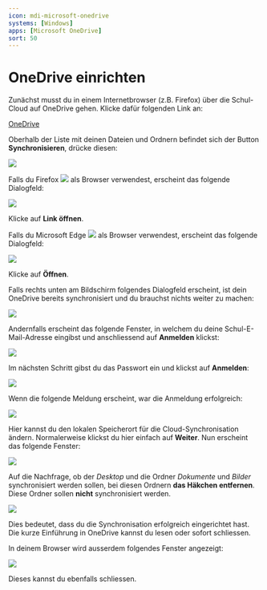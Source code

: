 ```yaml
---
icon: mdi-microsoft-onedrive
systems: [Windows]
apps: [Microsoft OneDrive]
sort: 50
---
```


# OneDrive einrichten




Zunächst musst du in einem Internetbrowser (z.B. Firefox) über die Schul-Cloud auf OneDrive gehen. Klicke dafür folgenden Link an:

[OneDrive][1]

Oberhalb der Liste mit deinen Dateien und Ordnern befindet sich der Button __Synchronisieren__, drücke diesen:

![](./onedrive-8.png)


Falls du Firefox ![](./firefox-logo_small.png) als Browser verwendest, erscheint das folgende Dialogfeld:

![](./onedrive-9.png)

Klicke auf __Link öffnen__.


Falls du Microsoft Edge ![](./edge-logo_small.png) als Browser verwendest, erscheint das folgende Dialogfeld:

![](./onedrive-12.png)

Klicke auf __Öffnen__.


Falls rechts unten am Bildschirm folgendes Dialogfeld erscheint, ist dein OneDrive bereits synchronisiert und du brauchst nichts weiter zu machen:

![](./onedrive-11.png)

Andernfalls erscheint das folgende Fenster, in welchem du deine Schul-E-Mail-Adresse eingibst und anschliessend auf __Anmelden__ klickst:

![](./onedrive-2.png)

Im nächsten Schritt gibst du das Passwort ein und klickst auf __Anmelden__:

![](./onedrive-3.png)

Wenn die folgende Meldung erscheint, war die Anmeldung erfolgreich:

![](./onedrive-4.png)

Hier kannst du den lokalen Speicherort für die Cloud-Synchronisation ändern. Normalerweise klickst du hier einfach auf __Weiter__. Nun erscheint das folgende Fenster:

![](./onedrive-5.png)

Auf die Nachfrage, ob der _Desktop_ und die Ordner _Dokumente_ und _Bilder_ synchronisiert werden sollen, bei diesen Ordnern **das Häkchen entfernen**. Diese Ordner sollen **nicht** synchronisiert werden. 

![](./onedrive-nichtsync.png)

Dies bedeutet, dass du die Synchronisation erfolgreich eingerichtet hast. Die kurze Einführung in OneDrive kannst du lesen oder sofort schliessen.

In deinem Browser wird ausserdem folgendes Fenster angezeigt:

![](./onedrive-10.png)

Dieses kannst du ebenfalls schliessen.


[1]: https://gymkirchenfeld-my.sharepoint.com/
